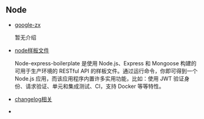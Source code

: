 ## Node

- [google-zx](https://www.npmjs.com/package/zx)

  暂无介绍

- [node样板文件](https://github.com/hagopj13/node-express-boilerplate) 

  Node-express-boilerplate 是使用 Node.js、Express 和 Mongoose 构建的可用于生产环境的 RESTful API 的样板文件。通过运行命令，你即可得到一个 Node.js 应用，而该应用程序内置许多实用功能，比如：使用 JWT 验证身份、请求验证、单元和集成测试、CI，支持 Docker 等等特性。

- [changelog相关](https://zhuanlan.zhihu.com/p/51894196)
- 
